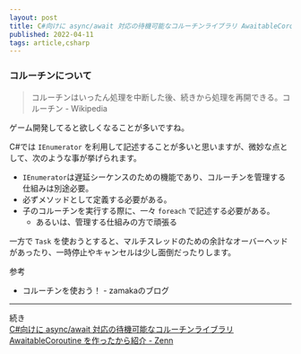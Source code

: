 ```yaml
---
layout: post
title: C#向けに async/await 対応の待機可能なコルーチンライブラリ AwaitableCoroutine を作ったから紹介
published: 2022-04-11
tags: article,csharp
---
```


### コルーチンについて

> コルーチンはいったん処理を中断した後、続きから処理を再開できる。コルーチン - Wikipedia

ゲーム開発してると欲しくなることが多いですね。

C#では `IEnumerator` を利用して記述することが多いと思いますが、微妙な点として、次のような事が挙げられます。

* `IEnumerator`は遅延シーケンスのための機能であり、コルーチンを管理する仕組みは別途必要。
* 必ずメソッドとして定義する必要がある。
* 子のコルーチンを実行する際に、一々 `foreach` で記述する必要がある。
	* あるいは、管理する仕組みの方で頑張る

一方で `Task` を使おうとすると、マルチスレッドのための余計なオーバーヘッドがあったり、一時停止やキャンセルは少し面倒だったりします。

参考

* コルーチンを使おう！ - zamakaのブログ

---

続き  
[C#向けに async/await 対応の待機可能なコルーチンライブラリ AwaitableCoroutine を作ったから紹介 - Zenn](https://zenn.dev/wraikny/articles/a775c37182d607)

